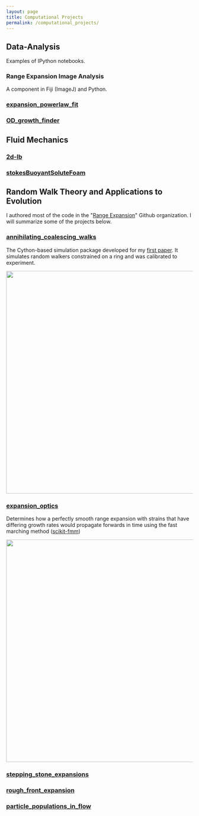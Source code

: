 ```yaml
---
layout: page
title: Computational Projects
permalink: /computational_projects/
---
```


## Data-Analysis

Examples of IPython notebooks.

### Range Expansion Image Analysis

A component in Fiji (ImageJ) and Python.

### [expansion_powerlaw_fit](https://github.com/Range-Expansions/expansion_powerlaw_fit)

### [OD_growth_finder](https://github.com/nwespe/OD_growth_finder)

## Fluid Mechanics

### [2d-lb](https://github.com/btweinstein/2d-lb)

### [stokesBuoyantSoluteFoam](https://github.com/btweinstein/stokesBuoyantSoluteFoam)

## Random Walk Theory and Applications to Evolution

I authored most of the code in the "[Range Expansion](https://github.com/range-expansions)" Github organization. I will summarize some of the projects below.

### [annihilating_coalescing_walks](https://github.com/Range-Expansions/annihilating_coalescing_walks)

The Cython-based simulation package developed for my [first paper](https://www.biorxiv.org/content/early/2017/06/07/145631). It simulates random walkers constrained on a ring and was calibrated to experiment.

<p align="center">
<img src="../images/resized/annihilating_coalescing_random_walkers.png" width="600">
</p>

### [expansion_optics](https://github.com/Range-Expansions/expansion_optics)

Determines how a perfectly smooth range expansion with strains that have
 differing growth rates would propagate forwards in time using the fast marching
 method ([scikit-fmm](https://github.com/scikit-fmm/scikit-fmm)) 
 
 <p align="center">
<img src="../images/resized/geo_optics_alone.png" width="600">
</p>

### [stepping_stone_expansions](https://github.com/Range-Expansions/stepping_stone_expansions/blob/master/docs/examples_of_use.ipynb)

### [rough_front_expansion](https://github.com/Range-Expansions/rough_front_expansion)

### [particle_populations_in_flow](https://github.com/Range-Expansions/particle_populations_in_flow)